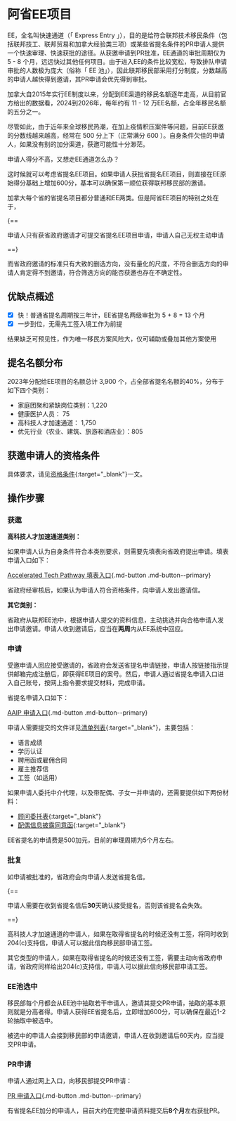 # 阿省EE项目

EE，全名叫快速通道（「 Express Entry 」），目的是给符合联邦技术移民条件（包括联邦技工、联邦贸易和加拿大经验类三项）或某些省提名条件的PR申请人提供一个快速审理、快速获批的途径。从获邀申请到PR批准，EE通道的审批周期仅为 5 - 8 个月，远远快过其他任何项目。由于进入EE的条件比较宽松，导致排队申请审批的人数极为庞大（俗称「 EE 池」），因此联邦移民部采用打分制度，分数越高的申请人越快得到邀请，其PR申请会优先得到审批。

加拿大自2015年实行EE制度以来，分配到EE渠道的移民名额逐年走高，从目前官方给出的数据看，2024到2026年，每年约有 11 - 12 万EE名额，占全年移民名额的五分之一。

尽管如此，由于近年来全球移民热潮，在加上疫情积压案件等问题，目前EE获邀的分数线越来越高，经常在 500 分上下（正常满分 600 ）。自身条件欠佳的申请人，如果没有别的加分渠道，获邀可能性十分渺茫。

申请人得分不高，又想走EE通道怎么办？

这时候就可以考虑省提名EE项目。如果申请人获批省提名EE项目，则直接在EE原始得分基础上增加600分，基本可以确保第一顺位获得联邦移民部的邀请。

加拿大每个省的省提名项目都分普通和EE两类。但是阿省EE项目的特别之处在于，

{==

申请人只有获省政府邀请才可提交省提名EE项目申请，申请人自己无权主动申请

==}

而省政府邀请的标准只有大致的删选方向，没有量化的尺度，不符合删选方向的申请人肯定得不到邀请，符合筛选方向的能否获邀也存在不确定性。

## 优缺点概述

- [x] 快！普通省提名周期按三年计，EE省提名两级审批为 5 + 8 = 13 个月
- [x] 一步到位，无需先工签入境工作为前提

<p class="custom-list"><i class="fa-solid fa-circle-xmark"></i> 结果缺乏可预见性，作为唯一移民方案风险大，仅可辅助或叠加其他方案使用</p>

## 提名名额分布

2023年分配给EE项目的名额总计 3,900 个，占全部省提名名额的40%，分布于如下四个类别：

- 家庭团聚和紧缺岗位类别：1,220
- 健康医护人员： 75
- 高科技人才加速通道： 1,750
- 优先行业（农业、建筑、旅游和酒店业）：805

## 获邀申请人的资格条件

具体要求，请见[资格条件](/AEE/eligibility/){:target="_blank"}一文。

## 操作步骤

### 获邀

**高科技人才加速通道类别：**

如果申请人认为自身条件符合本类别要求，则需要先填表向省政府提出申请。填表申请入口如下：

[Accelerated Tech Pathway 填表入口](https://www.alberta.ca/aaip-alberta-express-entry-stream-accelerated-tech-pathway-form){.md-button .md-button--primary}

省政府经审核后，如果认为申请人符合资格条件，向申请人发出邀请信。

**其它类别：**

省政府从联邦EE池中，根据申请人提交的资料信息，主动挑选并向合格申请人发出申请邀请。申请人收到邀请后，应当在**两周**内从EE系统中回应。

### 申请

受邀申请人回应接受邀请的，省政府会发送省提名申请链接，申请人按链接指示提供邮箱完成注册后，即获得EE项目的案号。然后，申请人通过省提名申请入口进入自己账号，按网上指令要求提交材料，完成申请。

省提名申请入口如下：

[AAIP 申请入口](https://aaip.labour.alberta.ca/){.md-button .md-button--primary}

申请人需要提交的文件详见[清单列表](https://drive.google.com/file/d/1oZOYIfSwaslKeYpsWverbZaYp2mtvD5C/view?usp=sharing){:target="_blank"}，主要包括：

- 语言成绩
- 学历认证
- 聘用函或雇佣合同
- 雇主推荐信
- 工签（如适用）

如果申请人委托中介代理，以及带配偶、子女一并申请的，还需要提供如下两份材料：

- [顾问委托表](https://drive.google.com/file/d/1dhimSJKEafKSHIwTv8Rk56RMCTZpTBhL/view?usp=sharing){:target="_blank"}
- [配偶信息披露同意函](https://drive.google.com/file/d/1SLG-VXPzuCS8QBbP1fkIJQlBFclrCjzh/view?usp=sharing){:target="_blank"}

EE省提名的申请费是500加元，目前的审理周期为5个月左右。

### 批复

如申请被批准的，省政府会向申请人发送省提名信。

{==

申请人需要在收到省提名信后**30**天确认接受提名，否则该省提名会失效。


==}

高科技人才加速通道的申请人，如果在取得省提名的时候还没有工签，将同时收到204(c)支持信，申请人可以据此信向移民部申请工签。

其它类型的申请人，如果在取得省提名的时候还没有工签，需要主动向省政府申请，省政府同样给出204(c)支持信，申请人可以据此信向移民部申请工签。

### EE池选中

移民部每个月都会从EE池中抽取若干申请人，邀请其提交PR申请，抽取的基本原则就是分高者得。申请人获得EE省提名后，立即增加600分，可以确保在最近1-2轮抽取中被选中。

被选中的申请人会接到移民部的申请邀请，申请人在收到邀请后60天内，应当提交PR申请。

### PR申请

申请人通过网上入口，向移民部提交PR申请：

[PR 申请入口](https://www.canada.ca/en/immigration-refugees-citizenship/services/immigrate-canada/express-entry/apply-permanent-residence.html){.md-button .md-button--primary}

有省提名EE加分的申请人，目前大约在完整申请资料提交后**8个月**左右获批PR。